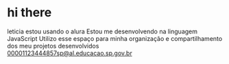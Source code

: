 # hi there 
leticia
estou usando o alura 
Estou me desenvolvendo na linguagem JavaScript
Utilizo esse espaço para minha organização e compartilhamento dos meu projetos desenvolvidos
00001123444857sp@al.educacao.sp.gov.br
